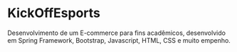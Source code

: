 # KickOffEsports
Desenvolvimento de um E-commerce para fins acadêmicos, desenvolvido em Spring Framework, Bootstrap, Javascript, HTML, CSS e muito empenho.
